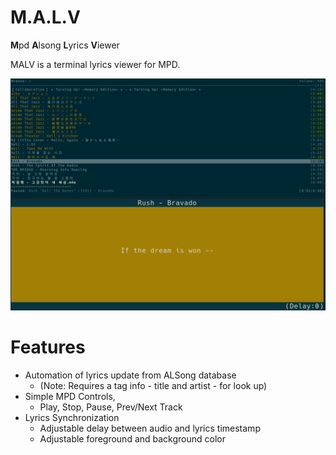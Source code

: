 # M.A.L.V
**M**pd **A**lsong **L**yrics **V**iewer

MALV is a terminal lyrics viewer for MPD.

![malv](https://raw.githubusercontent.com/moonk5/malv/master/malv.png)


# Features
- Automation of lyrics update from ALSong database
  - (Note: Requires a tag info - title and artist - for look up)
- Simple MPD Controls,
  - Play, Stop, Pause, Prev/Next Track
- Lyrics Synchronization
  - Adjustable delay between audio and lyrics timestamp
  - Adjustable foreground and background color

